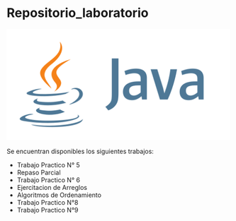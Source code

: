 # Repositorio_laboratorio
![Imagen ilustrativa de la materia](java.png)

Se encuentran disponibles los siguientes trabajos:
- Trabajo Practico N° 5
- Repaso Parcial
- Trabajo Practico N° 6
- Ejercitacion de Arreglos
- Algoritmos de Ordenamiento
- Trabajo Practico N°8
- Trabajo Practico N°9

